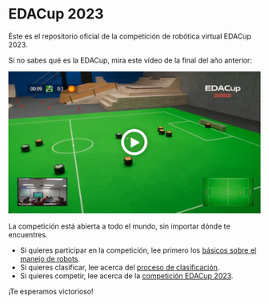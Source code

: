# EDACup 2023

Éste es el repositorio oficial de la competición de robótica virtual EDACup 2023.

Si no sabes qué es la EDACup, mira este vídeo de la final del año anterior:

[![Final de la EDACup 2022](Images/EDACup-2022.jpg)](https://www.youtube.com/watch?v=cI3Y5UipfQc)

La competición está abierta a todo el mundo, sin importar dónde te encuentres.

* Si quieres participar en la competición, lee primero los [básicos sobre el manejo de robots](BASICS.md).
* Si quieres clasificar, lee acerca del [proceso de clasificación](CLASIFICACION.md).
* Si quieres competir, lee acerca de la [competición EDACup 2023](COMPETICION.md).

¡Te esperamos victorioso!

